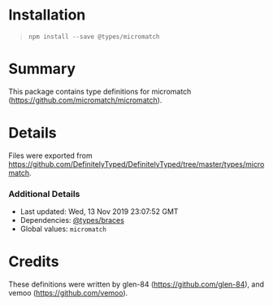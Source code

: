 # Installation
> `npm install --save @types/micromatch`

# Summary
This package contains type definitions for micromatch (https://github.com/micromatch/micromatch).

# Details
Files were exported from https://github.com/DefinitelyTyped/DefinitelyTyped/tree/master/types/micromatch.

### Additional Details
 * Last updated: Wed, 13 Nov 2019 23:07:52 GMT
 * Dependencies: [@types/braces](https://npmjs.com/package/@types/braces)
 * Global values: `micromatch`

# Credits
These definitions were written by glen-84 (https://github.com/glen-84), and vemoo (https://github.com/vemoo).
